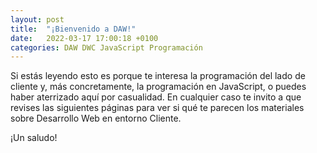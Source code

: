 ```yaml
---
layout: post
title:  "¡Bienvenido a DAW!"
date:   2022-03-17 17:00:18 +0100
categories: DAW DWC JavaScript Programación
---
```

Si estás leyendo esto es porque te interesa la programación del lado de cliente y, más concretamente, la programación en JavaScript, o puedes haber aterrizado aquí por casualidad. En cualquier caso te invito a que revises las siguientes páginas para ver si qué te parecen los materiales sobre Desarrollo Web en entorno Cliente.

¡Un saludo!
